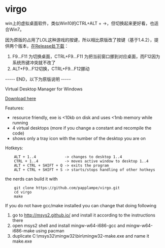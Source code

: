 virgo
=====
win上的虚拟桌面软件，类似Win10的CTRL+ALT + →，但切换起来更好看，也适合Win7。    

因为原版的占用了LOL这种游戏的按键，所以相比原版改了按键（基于1.4.2），提供两个版本，[在Release处下载](https://github.com/wintercoder/virgo/releases)：  

1. F9...F11 为切换桌面，CTRL+F9...F11 为把当前窗口挪到对应桌面，而F12因为系统热键冲突就不改了  
2. ALT+F9...F12切换，CTRL+F9...F12挪动   


----- END，以下为原版说明 ----- 

Virtual Desktop Manager for Windows

[Download here](https://github.com/papplampe/virgo/releases/download/v.1.4.2/virgo.zip)

Features:
- resource friendly, exe is <10kb on disk and uses <1mb memory while running
- 4 virtual desktops (more if you change a constant and recompile the code)
- shows only a tray icon with the number of the desktop you are on

Hotkeys:

        ALT + 1..4             -> changes to desktop 1..4
        CTRL + 1..4            -> moves active window to desktop 1..4
        ALT + CTRL + SHIFT + Q -> exits the program
        ALT + CTRL + SHIFT + S -> starts/stops handling of other hotkeys

the nerds can build it with

        git clone https://github.com/papplampe/virgo.git
        cd virgo
        make

If you do not have gcc/make installed you can change that doing following

1. go to http://msys2.github.io/ and install it according to the instructions there
2. open msys2 shell and install mingw-w64-i686-gcc and mingw-w64-i686-make using pacman
3. duplicate C:\msys32\mingw32\bin\mingw32-make.exe and name it make.exe
